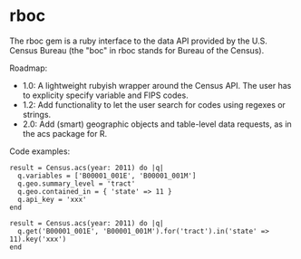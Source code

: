 # rboc

The rboc gem is a ruby interface to the data API provided by the U.S. Census Bureau (the "boc" in rboc stands for Bureau of the Census).

Roadmap:
* 1.0: A lightweight rubyish wrapper around the Census API. The user has to explicity specify variable and FIPS codes.
* 1.2: Add functionality to let the user search for codes using regexes or strings.
* 2.0: Add (smart) geographic objects and table-level data requests, as in the acs package for R.

Code examples:

    result = Census.acs(year: 2011) do |q|
      q.variables = ['B00001_001E', 'B00001_001M']
      q.geo.summary_level = 'tract'
      q.geo.contained_in = { 'state' => 11 }
      q.api_key = 'xxx'
    end
    
    result = Census.acs(year: 2011) do |q|
      q.get('B00001_001E', 'B00001_001M').for('tract').in('state' => 11).key('xxx')
    end
    
